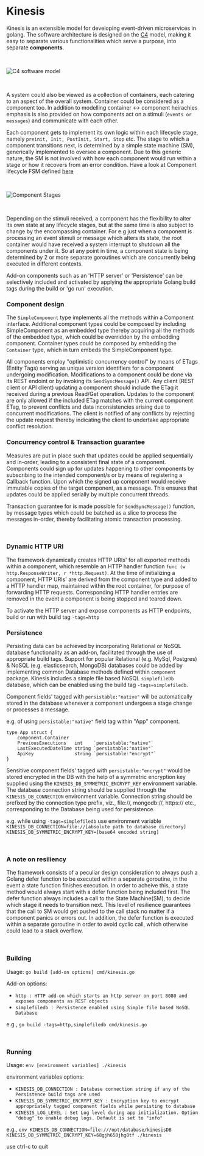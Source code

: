 # Kinesis

Kinesis is an extensible model for developing event-driven microservices in golang. The software architecture is designed 
on the [C4](https://c4model.com) model, making it easy to separate various functionalities which serve a purpose, into 
separate <b>components</b>.

<br/>

![C4 software model](doc/c4abstractions.png)

<br/>

A system could also be viewed as a collection of containers, each catering to an aspect of the overall system. Container could be considered as a component too. In addition to modelling container <-> component heirachies emphasis is also provided on how components act on a stimuli (```events or messages```) and communicate with each other.

Each component gets to implement its own logic within each lifecycle stage, namely ```preinit, Init, PostInit, Start, Stop``` etc. The stage to which a component transitions next, is determined by a simple state machine (SM), generically implemented to oversee a component. Due to this generic nature, the SM is not involved with how each component would run within a stage or how it recovers from an error condition. Have a look at Component lifecycle FSM defined [here](https://github.com/srcfoundry/kinesis/blob/5c87ad24312a2f5613688da46cdc21c769c73474/component/container.go#L210)

<br/>

![Component Stages](doc/fsm.png)

<br/>

Depending on the stimuli received, a component has the flexibility to alter its own state at any lifecycle stages, but at the same time is also subject to change by the encompassing container. For e.g just when a component is processing an event stimuli or message which alters its state, the root container would have received a system interrupt to shutdown all the components under it. So at any point in time, a component state is being determined by 2 or more separate goroutines which are concurrently being executed in different contexts.

Add-on components such as an 'HTTP server' or 'Persistence' can be selectively included and activated by applying the appropriate Golang build tags during the build or 'go run' execution.
<br/>

### Component design
The ```SimpleComponent``` type implements all the methods within a Component interface. Additional component types could be composed by including SimpleComponent as an embedded type thereby acquiring all the methods of the embedded type, which could be overridden by the embedding component. Container types could be composed by embedding the ```Container``` type, which in turn embeds the SimpleComponent type.

All components employ "optimistic concurrency control" by means of ETags (Entity Tags) serving as unique version identifiers for a component undergoing modification. Modifications to a component could be done via its REST endoint or by invoking its ```SendSyncMessage()``` API. Any client (REST client or API client) updating a component should include the ETag it received during a previous Read/Get operation. Updates to the component are only allowed if the included ETag matches with the current component ETag, to prevent conflicts and data inconsistencies arising due to concurrent modifications. The client is notified of any conflicts by rejecting the update request thereby indicating the client to undertake appropriate conflict resolution.
<br/>

### Concurrency control & Transaction guarantee
Measures are put in place such that updates could be applied sequentially and in-order, leading to a consistent final state of a component. 
Components could sign up for updates happening to other components by subscribing to the intended component/s or by means of registering a Callback function. Upon which the signed up component would receive immutable copies of the target component, as a message. This ensures that updates could be applied serially by multiple concurrent threads.

Transaction guarantee for is made possible for ```SendSyncMessage()``` function, by message types which could be batched as a slice to process the messages in-order, thereby facilitating atomic transaction processing.
  
<br/>

### Dynamic HTTP URI
The framework dynamically creates HTTP URIs' for all exported methods within a component, which resemble an HTTP handler function ```func (w http.ResponseWriter, r *http.Request)```. At the time of initializing a component, HTTP URIs' are derived from the component type and added to a HTTP handler map, maintained within the root container, for purpose of forwarding HTTP requests. Corresponding HTTP handler entries are removed in the event a component is being stopped and teared down. 

To activate the HTTP server and expose components as HTTP endpoints, build or run with build tag ```-tags=http```
<br/>

### Persistence
Persisting data can be achieved by incorporating Relational or NoSQL database functionality as an add-on, facilitated through the use of appropriate build tags. Support for popular Relational (e.g. MySql, Postgres) & NoSQL (e.g. elasticsearch, MongoDB) databases could be added by implementing common Database methods defined within ```component``` package. Kinesis includes a simple file based NoSQL ```simplefileDb``` database, which can be enabled using the build tag ```-tags=simplefiledb```. 

Component fields' tagged with ```persistable:"native"``` will be automatically stored in the database whenever a component undergoes a stage change or processes a message. 

e.g. of using ```persistable:"native"``` field tag within "App" component.

```
type App struct {
	component.Container
	PreviousExecutions   int    `persistable:"native"`
	LastExecutedDateTime string `persistable:"native"`
	ApiKey               string `persistable:"encrypt"`
}
```

Sensitive component fields' tagged with ```persistable:"encrypt"``` would be stored encrypted in the DB with the help of a symmetric encryption key supplied using the ```KINESIS_DB_SYMMETRIC_ENCRYPT_KEY``` environment variable. The database connection string should be supplied through the ```KINESIS_DB_CONNECTION``` environment variable. Connection string should be prefixed by the connection type prefix, viz., file://, mongodb://, https:// etc., corresponding to the Database being used for persistence.


e.g. while using ```-tags=simplefiledb``` use environment variable ```KINESIS_DB_CONNECTION=file://[absolute path to database directory]  KINESIS_DB_SYMMETRIC_ENCRYPT_KEY=[base64 encoded string]```

<br/>

### A note on resiliency
The framework consists of a peculiar design consideration to always push a Golang defer function to be executed within a separate goroutine, in the event a state function finishes execution. In order to acheive this, a state method would always start with a defer function being included first. The defer function always includes a call to the State Machine(SM), to decide which stage it needs to transition next. This level of resilience guarantees that the call to SM would get pushed to the call stack no matter if a component panics or errors out. In addition, the defer function is executed within a separate goroutine in order to avoid cyclic call, which otherwise could lead to a stack overflow.

<br/>

### Building
Usage: ```go build [add-on options] cmd/kinesis.go```

Add-on options:
- ```http : HTTP add-on which starts an http server on port 8080 and exposes components as REST objects```
- ```simplefiledb : Persistence enabled using Simple file based NoSQL Database```

e.g.,  ```go build -tags=http,simplefiledb cmd/kinesis.go ```

<br/>

### Running
Usage: ```env [environment variables] ./kinesis```

environment variables options:
- ```KINESIS_DB_CONNECTION : Database connection string if any of the Persistence build tags are used```
- ```KINESIS_DB_SYMMETRIC_ENCRYPT_KEY : Encryption key to encrypt appropriately tagged component fields while persisting to database ```
- ```KINESIS_LOG_LEVEL : Set Log level during app initialization. Option "debug" to enable debug logs. Default is set to "info" ```

e.g.,  ```env KINESIS_DB_CONNECTION=file:///opt/database/kinesisDB  KINESIS_DB_SYMMETRIC_ENCRYPT_KEY=68gjh658jhg8tf ./kinesis```

use ctrl-c to quit
<br/>
